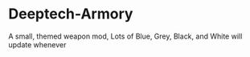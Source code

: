 # Deeptech-Armory
A small, themed weapon mod, Lots of Blue, Grey, Black, and White
will update whenever
